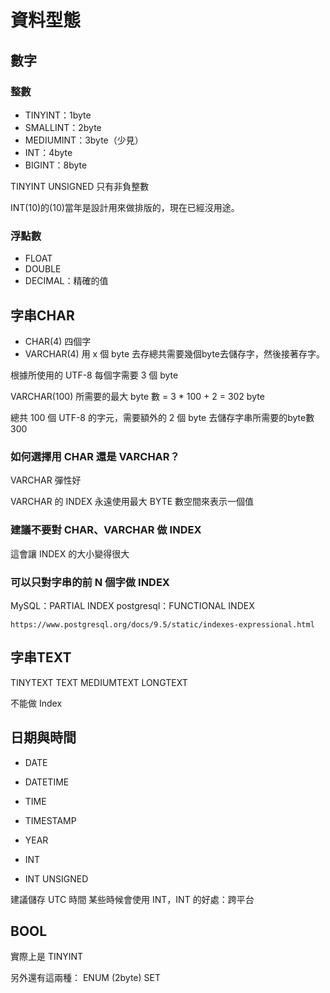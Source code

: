 # 資料型態
## 數字
### 整數
- TINYINT：1byte
- SMALLINT：2byte
- MEDIUMINT：3byte（少見）
- INT：4byte
- BIGINT：8byte

TINYINT UNSIGNED 只有非負整數

INT(10)的(10)當年是設計用來做排版的，現在已經沒用途。

### 浮點數

- FLOAT
- DOUBLE
- DECIMAL：精確的值

## 字串CHAR

- CHAR(4) 四個字
- VARCHAR(4) 用 x 個 byte 去存總共需要幾個byte去儲存字，然後接著存字。

根據所使用的
UTF-8 每個字需要 3 個 byte

VARCHAR(100) 所需要的最大 byte 數 = 3 * 100 + 2 = 302 byte

總共 100 個 UTF-8 的字元，需要額外的 2 個 byte 去儲存字串所需要的byte數 300

### 如何選擇用 CHAR 還是 VARCHAR？
VARCHAR 彈性好

VARCHAR 的 INDEX 永遠使用最大 BYTE 數空間來表示一個值

### 建議不要對 CHAR、VARCHAR 做 INDEX
這會讓 INDEX 的大小變得很大

### 可以只對字串的前 N 個字做 INDEX
MySQL：PARTIAL INDEX
postgresql：FUNCTIONAL INDEX
```
https://www.postgresql.org/docs/9.5/static/indexes-expressional.html
```

## 字串TEXT

TINYTEXT
TEXT
MEDIUMTEXT
LONGTEXT

不能做 Index

## 日期與時間

- DATE
- DATETIME
- TIME
- TIMESTAMP
- YEAR

- INT
- INT UNSIGNED

建議儲存 UTC 時間
某些時候會使用 INT，INT 的好處：跨平台

## BOOL
實際上是 TINYINT

另外還有這兩種：
ENUM (2byte)
SET